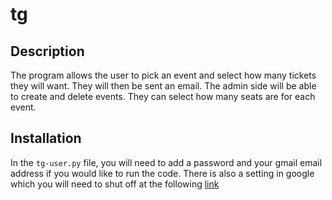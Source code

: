 # tg


## Description

The program allows the user to pick an event and select how many tickets they will want. They will then be sent an email. The admin side will be able to create and delete events. They can select how many seats are for each event.

## Installation

In the `tg-user.py` file, you will need to add a password and your gmail email address if you would like to run the code. There is also a setting in google which you will need to shut off at the following [link](https://myaccount.google.com/lesssecureapps)

